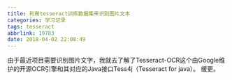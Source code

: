 ```yaml
---
title: 利用tesseract训练数据集来识别图片文本
categories: 学习记录
tags: tesseract
abbrlink: 19783
date: 2018-04-02 22:08:49
---
```

由于最近项目需要识别图片文字，我就去了解了Tesseract-OCR这个由Google维护的开源OCR引擎和其对应的Java接口Tess4j（Tesseract for java）。
缓更。